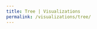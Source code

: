 ```yaml
---
title: Tree | Visualizations
permalink: /visualizations/tree/
---
```


<p><i class="fas fa-info-circle"></i></p>

<div id="viz">
</div>